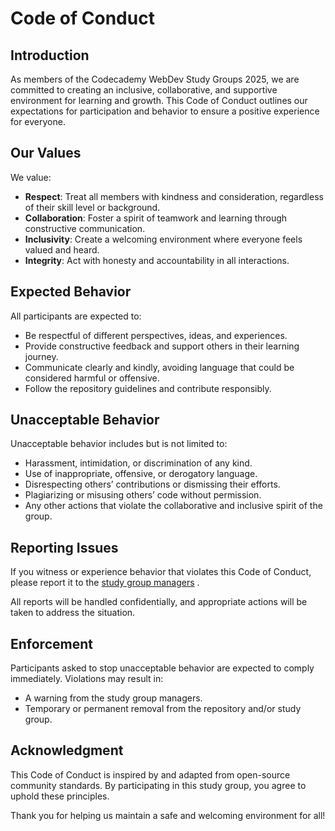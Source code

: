 # Code of Conduct

## Introduction
As members of the Codecademy WebDev Study Groups 2025, we are committed to creating an inclusive, collaborative, and supportive environment for learning and growth. This Code of Conduct outlines our expectations for participation and behavior to ensure a positive experience for everyone.

## Our Values
We value:
- **Respect**: Treat all members with kindness and consideration, regardless of their skill level or background.
- **Collaboration**: Foster a spirit of teamwork and learning through constructive communication.
- **Inclusivity**: Create a welcoming environment where everyone feels valued and heard.
- **Integrity**: Act with honesty and accountability in all interactions.

## Expected Behavior
All participants are expected to:
- Be respectful of different perspectives, ideas, and experiences.
- Provide constructive feedback and support others in their learning journey.
- Communicate clearly and kindly, avoiding language that could be considered harmful or offensive.
- Follow the repository guidelines and contribute responsibly.

## Unacceptable Behavior
Unacceptable behavior includes but is not limited to:
- Harassment, intimidation, or discrimination of any kind.
- Use of inappropriate, offensive, or derogatory language.
- Disrespecting others’ contributions or dismissing their efforts.
- Plagiarizing or misusing others’ code without permission.
- Any other actions that violate the collaborative and inclusive spirit of the group.

## Reporting Issues
If you witness or experience behavior that violates this Code of Conduct, please report it to the [study group managers](./README.md#contact) .

All reports will be handled confidentially, and appropriate actions will be taken to address the situation.

## Enforcement
Participants asked to stop unacceptable behavior are expected to comply immediately. Violations may result in:
- A warning from the study group managers.
- Temporary or permanent removal from the repository and/or study group.

## Acknowledgment
This Code of Conduct is inspired by and adapted from open-source community standards. By participating in this study group, you agree to uphold these principles.

Thank you for helping us maintain a safe and welcoming environment for all!
